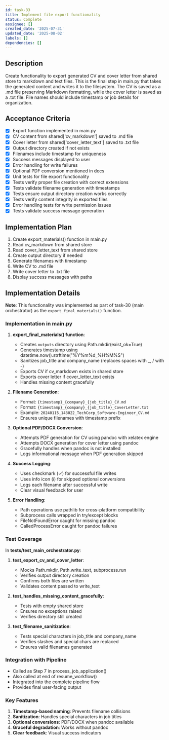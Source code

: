 ```yaml
---
id: task-33
title: Implement file export functionality
status: Complete
assignee: []
created_date: '2025-07-31'
updated_date: '2025-08-02'
labels: []
dependencies: []
---
```


## Description

Create functionality to export generated CV and cover letter from shared store to markdown and text files. This is the final step in main.py that takes the generated content and writes it to the filesystem. The CV is saved as a .md file preserving Markdown formatting, while the cover letter is saved as a .txt file. File names should include timestamp or job details for organization.

## Acceptance Criteria

- [x] Export function implemented in main.py
- [x] CV content from shared['cv_markdown'] saved to .md file
- [x] Cover letter from shared['cover_letter_text'] saved to .txt file
- [x] Output directory created if not exists
- [x] Filenames include timestamp for uniqueness
- [x] Success messages displayed to user
- [x] Error handling for write failures
- [x] Optional PDF conversion mentioned in docs
- [x] Unit tests for file export functionality
- [x] Tests verify proper file creation with correct extensions
- [x] Tests validate filename generation with timestamps
- [x] Tests ensure output directory creation works correctly
- [x] Tests verify content integrity in exported files
- [x] Error handling tests for write permission issues
- [x] Tests validate success message generation

## Implementation Plan

1. Create export_materials() function in main.py
2. Read cv_markdown from shared store
3. Read cover_letter_text from shared store
4. Create output directory if needed
5. Generate filenames with timestamp
6. Write CV to .md file
7. Write cover letter to .txt file
8. Display success messages with paths

## Implementation Details

**Note**: This functionality was implemented as part of task-30 (main orchestrator) as the `export_final_materials()` function.

### Implementation in main.py

1. **export_final_materials() function**:
   - Creates `outputs` directory using Path.mkdir(exist_ok=True)
   - Generates timestamp using datetime.now().strftime("%Y%m%d_%H%M%S")
   - Sanitizes job_title and company_name (replaces spaces with _, / with -)
   - Exports CV if cv_markdown exists in shared store
   - Exports cover letter if cover_letter_text exists
   - Handles missing content gracefully

2. **Filename Generation**:
   - Format: `{timestamp}_{company}_{job_title}_CV.md`
   - Format: `{timestamp}_{company}_{job_title}_CoverLetter.txt`
   - Example: `20240115_143022_TechCorp_Software-Engineer_CV.md`
   - Ensures unique filenames with timestamp prefix

3. **Optional PDF/DOCX Conversion**:
   - Attempts PDF generation for CV using pandoc with xelatex engine
   - Attempts DOCX generation for cover letter using pandoc
   - Gracefully handles when pandoc is not installed
   - Logs informational message when PDF generation skipped

4. **Success Logging**:
   - Uses checkmark (✓) for successful file writes
   - Uses info icon (ℹ) for skipped optional conversions
   - Logs each filename after successful write
   - Clear visual feedback for user

5. **Error Handling**:
   - Path operations use pathlib for cross-platform compatibility
   - Subprocess calls wrapped in try/except blocks
   - FileNotFoundError caught for missing pandoc
   - CalledProcessError caught for pandoc failures

### Test Coverage

In **tests/test_main_orchestrator.py**:

1. **test_export_cv_and_cover_letter**:
   - Mocks Path.mkdir, Path.write_text, subprocess.run
   - Verifies output directory creation
   - Confirms both files are written
   - Validates content passed to write_text

2. **test_handles_missing_content_gracefully**:
   - Tests with empty shared store
   - Ensures no exceptions raised
   - Verifies directory still created

3. **test_filename_sanitization**:
   - Tests special characters in job_title and company_name
   - Verifies slashes and special chars are replaced
   - Ensures valid filenames generated

### Integration with Pipeline

- Called as Step 7 in process_job_application()
- Also called at end of resume_workflow()
- Integrated into the complete pipeline flow
- Provides final user-facing output

### Key Features

1. **Timestamp-based naming**: Prevents filename collisions
2. **Sanitization**: Handles special characters in job titles
3. **Optional conversions**: PDF/DOCX when pandoc available
4. **Graceful degradation**: Works without pandoc
5. **Clear feedback**: Visual success indicators
